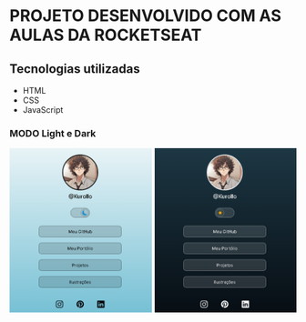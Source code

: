 #  PROJETO DESENVOLVIDO COM AS AULAS DA ROCKETSEAT 
## Tecnologias utilizadas
- HTML
- CSS
- JavaScript
### MODO Light e Dark
![Modo Dark](/Preview.png)
